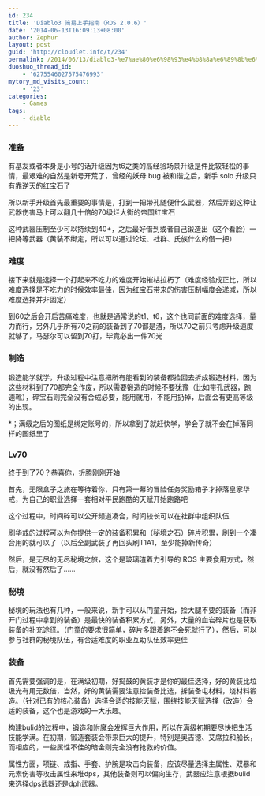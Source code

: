 ```yaml
---
id: 234
title: 'Diablo3 简易上手指南（ROS 2.0.6）'
date: '2014-06-13T16:09:13+08:00'
author: Zephur
layout: post
guid: 'http://cloudlet.info/t/234'
permalink: /2014/06/13/diablo3-%e7%ae%80%e6%98%93%e4%b8%8a%e6%89%8b%e6%8c%87%e5%8d%97%ef%bc%88ros-2-0-6%ef%bc%89/
duoshuo_thread_id:
    - '6275546027575476993'
mytory_md_visits_count:
    - '23'
categories:
    - Games
tags:
    - diablo
---
```


### 准备

有基友或者本身是小号的话升级因为t6之类的高经验场景升级是件比较轻松的事情，最艰难的自然是新号开荒了，曾经的妖母 bug 被和谐之后，新手 solo 升级只有靠逆天的红宝石了

<!-- more -->

所以新手升级首先最重要的事情是，打到一把带孔随便什么武器，然后弄到这种让武器伤害马上可以翻几十倍的70级烂大街的帝国红宝石

这种武器压制至少可以持续到40+，之后最好借到或者自己锻造出（这个看脸）一把降等武器（黄装不绑定，所以可以通过论坛、社群、氏族什么的借一把）

### 难度

接下来就是选择一个打起来不吃力的难度开始摧枯拉朽了（难度经验成正比，所以难度选择是不吃力的时候效率最佳，因为红宝石带来的伤害压制幅度会递减，所以难度选择并非固定）

到60之后会开启苦痛难度，也就是通常说的t1、t6，这个也同前面的难度选择，量力而行，另外几乎所有70之前的装备到了70都是渣，所以70之前只考虑升级速度就够了，马瑟尔可以留到70打，毕竟必出一件70光

### 制造

锻造能学就学，升级过程中注意把所有能看到的装备都捡回去拆成锻造材料，因为这些材料到了70都完全作废，所以需要锻造的时候不要犹豫（比如带孔武器，跑速靴），碎宝石则完全没有合成必要，能用就用，不能用扔掉，后面会有更高等级的出现。

\*；满级之后的图纸是绑定账号的，所以拿到了就赶快学，学会了就不会在掉落同样的图纸里了

### Lv70

终于到了70？恭喜你，折腾刚刚开始

首先，无限盒子之旅在等待着你，只有第一幕的冒险任务奖励箱子才掉落皇家华戒，为自己的职业选择一套相对平民跑酷的天赋开始跑路吧

这个过程中，时间碎可以公开频道凑合，时间较长可以在社群中组织队伍

刷华戒的过程可以为你提供一定的装备积累和（秘境之石）碎片积累，刷到一个凑合用的就可以了（以后全副武装了再回头刷T1A1，至少能掉新传奇）

然后，是无尽的无尽秘境之旅，这个是玻璃渣着力引导的 ROS 主要食用方式，然后，就没有然后了……

### 秘境

秘境的玩法也有几种，一般来说，新手可以从门童开始，捡大腿不要的装备（而非开门过程中拿到的装备）是最快的装备积累方式，另外，大量的血岩碎片也是获取装备的补充途径。（门童的要求很简单，碎片多跟着跑不会死就行了），然后，可以参与社群的秘境队伍，有合适难度的职业互助队伍效率更佳

### 装备

首先需要强调的是，在满级初期，好捣鼓的黄装才是你的最佳选择，好的黄装比垃圾光有用无数倍，当然，好的黄装需要注意捡装备比选，拆装备屯材料，烧材料锻造。（针对已有的核心装备）选择合适的技能天赋，围绕技能天赋选择（改造）合适的装备，这个也是游戏的一大乐趣。

构建bulid的过程中，锻造和附魔会发挥巨大作用，所以在满级初期要尽快把生活技能学满。在初期，锻造套装会带来巨大的提升，特别是奥吉德、艾席拉和船长，而相应的，一些属性不佳的暗金则完全没有抢救的价值。

属性方面，项链、戒指、手套、护腕是攻击向装备，应该尽量选择主属性、双暴和元素伤害等攻击属性来堆dps，其他装备则可以偏向生存，武器应注意根据bulid来选择dps武器还是dph武器。